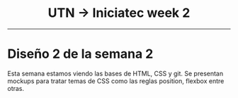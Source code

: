 <h1 align="center"> UTN -> Iniciatec week 2</h1>
<hr>

# Diseño 2 de la semana 2<br>
Esta semana estamos viendo las bases de HTML, CSS y git. Se presentan mockups para tratar temas de CSS como las reglas position, flexbox entre otras. 

